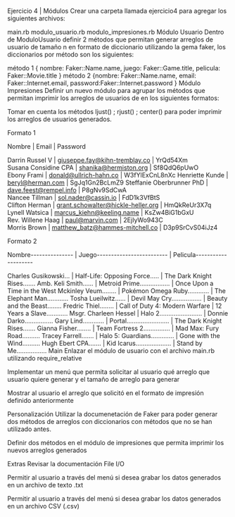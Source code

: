 Ejercicio 4 | Módulos
Crear una carpeta llamada ejercicio4 para agregar los siguientes archivos:

main.rb
modulo_usuario.rb
modulo_impresiones.rb
Módulo Usuario
Dentro de ModuloUsuario definir 2 métodos que permitan generar arreglos de usuario de tamaño n en formato de diccionario utilizando la gema faker, los diccionarios por método son los siguientes:

método 1
{ nombre: Faker::Name.name, juego: Faker::Game.title, pelicula: Faker::Movie.title }
método 2
{nombre: Faker::Name.name, email: Faker::Internet.email, password:Faker::Internet.password }
Módulo Impresiones
Definir un nuevo módulo para agrupar los métodos que permitan imprimir los arreglos de usuarios de en los siguientes formatos:

Tomar en cuenta los métodos ljust() ; rjust() ; center() para poder imprimir los arreglos de usuarios generados.

Formato 1

Nombre                    | Email                              | Password       

Darrin Russel V           | giuseppe.fay@kihn-tremblay.co      | YrQd54Xm       
Susana Considine CPA      | shanika@hermiston.org              | Sf8QdQ6pUwO    
Ebony Frami               | donald@ullrich-hahn.co             | W3fYlExCnL8nXc 
Henriette Kunde           | beryl@herman.com                   | SgJq1Gn2BcLmZ9 
Steffanie Oberbrunner PhD | dave.feest@rempel.info             | P8gNv9SdCwA    
Nancee Tillman            | sol.nader@cassin.io                | FdD1k3VfBtS    
Clifton Herman            | grant.schowalter@hickle-heller.org | HmQkReUr3X7q   
Lynell Watsica            | marcus_kiehn@keeling.name          | KsZw4BiG1bGxU  
Rev. Willene Haag         | paul@marvin.com                    | 2EjIyWo943C    
Morris Brown              | matthew_batz@hammes-mitchell.co    | D3p9SrCvS04iJz4       

Formato 2

Nombre--------------- | Juego------------------------- | Pelicula--------------------

Charles Gusikowski... | Half-Life: Opposing Force..... | The Dark Knight Rises.......
Amb. Keli Smith...... | Metroid Prime................. | Once Upon a Time in the West
Mckinley Veum........ | Pokémon Omega Ruby............ | The Elephant Man............
Tosha Lueilwitz...... | Devil May Cry................. | Beauty and the Beast........
Fredric Thiel........ | Call of Duty 4: Modern Warfare | 12 Years a Slave............
Msgr. Charleen Hessel | Halo 2........................ | Donnie Darko................
Gary Lind............ | Portal........................ | The Dark Knight Rises.......
Gianna Fisher........ | Team Fortress 2............... | Mad Max: Fury Road..........
Tracey Farrell....... | Halo 5: Guardians............. | Gone with the Wind..........
Hugh Ebert CPA....... | Kid Icarus.................... | Stand by Me.................
Main
Enlazar el módulo de usuario con el archivo main.rb utilizando require_relative

Implementar un menú que permita solicitar al usuario qué arreglo que usuario quiere generar y el tamaño de arreglo para generar

Mostrar al usuario el arreglo que solicitó en el formato de impresión definido anteriormente

Personalización
Utilizar la documenetación de Faker para poder generar dos métodos de arreglos con diccionarios con métodos que no se han utilizado antes.

Definir dos métodos en el módulo de impresiones que permita imprimir los nuevos arreglos generados

Extras
Revisar la documentación File I/O

Permitir al usuario a través del menú si desea grabar los datos generados en un archivo de texto .txt

Permitir al usuario a través del menú si desea grabar los datos generados en un archivo CSV (.csv)